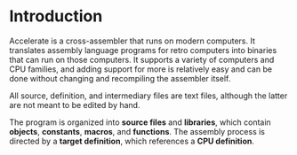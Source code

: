 # Introduction

Accelerate is a cross-assembler that runs on modern computers. It translates assembly language programs for retro computers into binaries that can run on those computers. It supports a variety of computers and CPU families, and adding support for more is relatively easy and can be done without changing and recompiling the assembler itself.

All source, definition, and intermediary files are text files, although the latter are not meant to be edited by hand.

The program is organized into **source files** and **libraries**, which contain **objects**, **constants**, **macros**, and **functions**. The assembly process is directed by a  **target definition**, which references a **CPU definition**. 
